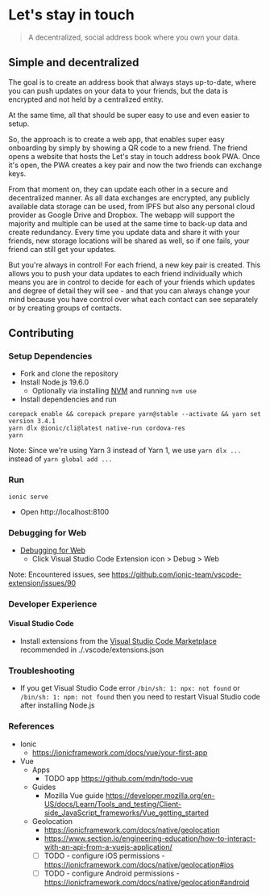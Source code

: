 # Let's stay in touch
> A decentralized, social address book where you own your data.

## Simple and decentralized
The goal is to create an address book that always stays up-to-date, where you can push updates on your data to your friends, but the data is encrypted and not held by a centralized entity. 

At the same time, all that should be super easy to use and even easier to setup.

So, the approach is to create a web app, that enables super easy onboarding by simply by showing a QR code to a new friend. The friend opens a website that hosts the Let's stay in touch address book PWA. Once it's open, the PWA creates a key pair and now the two friends can exchange keys. 

From that moment on, they can update each other in a secure and decentralized manner. As all data exchanges are encrypted, any publicly available data storage can be used, from IPFS but also any personal cloud provider as Google Drive and Dropbox. The webapp will support the majority and multiple can be used at the same time to back-up data and create redundancy. Every time you update data and share it with your friends, new storage locations will be shared as well, so if one fails, your friend can still get your updates.

But you're always in control! For each friend, a new key pair is created. This allows you to push your data updates to each friend individually which means you are in control to decide for each of your friends which updates and degree of detail they will see - and that you can always change your mind because you have control over what each contact can see separately or by creating groups of contacts.

## Contributing

### Setup Dependencies

* Fork and clone the repository
* Install Node.js 19.6.0
    * Optionally via installing [NVM](https://github.com/nvm-sh/nvm) and running `nvm use`
* Install dependencies and run
```
corepack enable && corepack prepare yarn@stable --activate && yarn set version 3.4.1
yarn dlx @ionic/cli@latest native-run cordova-res
yarn
```

Note: Since we're using Yarn 3 instead of Yarn 1, we use `yarn dlx ...` instead of `yarn global add ...`

### Run
```
ionic serve
```

* Open http://localhost:8100

### Debugging for Web

* [Debugging for Web](https://marketplace.visualstudio.com/items?itemName=ionic.ionic#debugging-for-web)
    * Click Visual Studio Code Extension icon > Debug > Web

Note: Encountered issues, see https://github.com/ionic-team/vscode-extension/issues/90

### Developer Experience

#### Visual Studio Code

* Install extensions from the [Visual Studio Code Marketplace](https://marketplace.visualstudio.com) recommended in ./.vscode/extensions.json

### Troubleshooting

* If you get Visual Studio Code error `/bin/sh: 1: npx: not found` or `/bin/sh: 1: npm: not found` then you need to restart Visual Studio code after installing Node.js

### References

* Ionic
    * https://ionicframework.com/docs/vue/your-first-app
* Vue
    * Apps
        * TODO app https://github.com/mdn/todo-vue
    * Guides
        * Mozilla Vue guide https://developer.mozilla.org/en-US/docs/Learn/Tools_and_testing/Client-side_JavaScript_frameworks/Vue_getting_started
    * Geolocation
        * https://ionicframework.com/docs/native/geolocation
        * https://www.section.io/engineering-education/how-to-interact-with-an-api-from-a-vuejs-application/
        * [ ] TODO - configure iOS permissions - https://ionicframework.com/docs/native/geolocation#ios
        * [ ] TODO - configure Android permissions - https://ionicframework.com/docs/native/geolocation#android